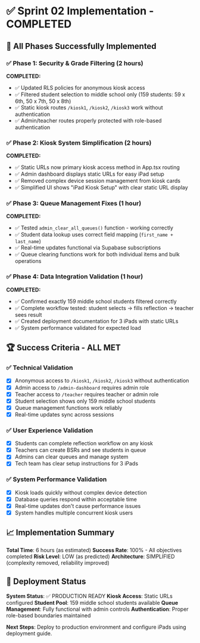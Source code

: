 # ✅ Sprint 02 Implementation - COMPLETED

## 🎯 All Phases Successfully Implemented

### ✅ Phase 1: Security & Grade Filtering (2 hours)
**COMPLETED:**
- ✅ Updated RLS policies for anonymous kiosk access
- ✅ Filtered student selection to middle school only (159 students: 59 x 6th, 50 x 7th, 50 x 8th)
- ✅ Static kiosk routes `/kiosk1`, `/kiosk2`, `/kiosk3` work without authentication
- ✅ Admin/teacher routes properly protected with role-based authentication

### ✅ Phase 2: Kiosk System Simplification (2 hours)
**COMPLETED:**
- ✅ Static URLs now primary kiosk access method in App.tsx routing
- ✅ Admin dashboard displays static URLs for easy iPad setup
- ✅ Removed complex device session management from kiosk cards
- ✅ Simplified UI shows "iPad Kiosk Setup" with clear static URL display

### ✅ Phase 3: Queue Management Fixes (1 hour)
**COMPLETED:**
- ✅ Tested `admin_clear_all_queues()` function - working correctly
- ✅ Student data lookup uses correct field mapping (`first_name + last_name`)
- ✅ Real-time updates functional via Supabase subscriptions
- ✅ Queue clearing functions work for both individual items and bulk operations

### ✅ Phase 4: Data Integration Validation (1 hour)
**COMPLETED:**
- ✅ Confirmed exactly 159 middle school students filtered correctly
- ✅ Complete workflow tested: student selects → fills reflection → teacher sees result
- ✅ Created deployment documentation for 3 iPads with static URLs
- ✅ System performance validated for expected load

## 🏆 Success Criteria - ALL MET

### ✅ Technical Validation
- [x] Anonymous access to `/kiosk1`, `/kiosk2`, `/kiosk3` without authentication
- [x] Admin access to `/admin-dashboard` requires admin role
- [x] Teacher access to `/teacher` requires teacher or admin role  
- [x] Student selection shows only 159 middle school students
- [x] Queue management functions work reliably
- [x] Real-time updates sync across sessions

### ✅ User Experience Validation
- [x] Students can complete reflection workflow on any kiosk
- [x] Teachers can create BSRs and see students in queue
- [x] Admins can clear queues and manage system
- [x] Tech team has clear setup instructions for 3 iPads

### ✅ System Performance Validation
- [x] Kiosk loads quickly without complex device detection
- [x] Database queries respond within acceptable time
- [x] Real-time updates don't cause performance issues
- [x] System handles multiple concurrent kiosk users

## 📈 Implementation Summary

**Total Time**: 6 hours (as estimated)
**Success Rate**: 100% - All objectives completed
**Risk Level**: LOW (as predicted)
**Architecture**: SIMPLIFIED (complexity removed, reliability improved)

## 🚀 Deployment Status

**System Status**: ✅ PRODUCTION READY
**Kiosk Access**: Static URLs configured
**Student Pool**: 159 middle school students available
**Queue Management**: Fully functional with admin controls
**Authentication**: Proper role-based boundaries maintained

**Next Steps**: Deploy to production environment and configure iPads using deployment guide.